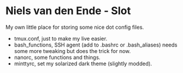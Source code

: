 # Niels van den Ende - Slot

My own little place for storing some nice dot config files.
* tmux.conf, just to make my live easier.
* bash_functions, SSH agent (add to .bashrc or .bash_aliases) needs some more tweaking but does the trick for now.
* nanorc, some functions and things.
* minttyrc, set my solarized dark theme (slightly modded).
